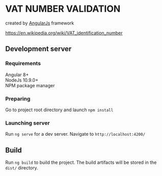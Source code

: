 # VAT NUMBER VALIDATION
created by [AngularJs](https://angular.io/) framework

<https://en.wikipedia.org/wiki/VAT_identification_number>


## Development server

### Requirements
Angular 8+<br>
NodeJs 10.9.0+<br>
NPM package manager<br>

### Preparing
Go to project root directory and launch `npm install`

### Launching server
Run `ng serve` for a dev server. Navigate to `http://localhost:4200/`

## Build

Run `ng build` to build the project. The build artifacts will be stored in the `dist/` directory.
